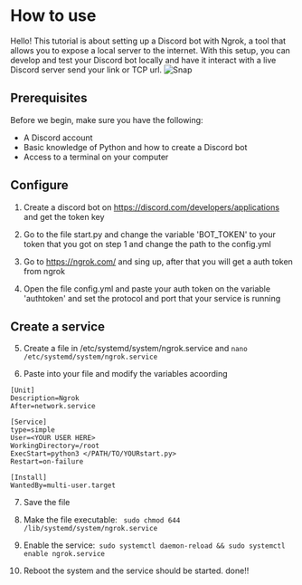 # How to use 

Hello! This tutorial is about setting up a Discord bot with Ngrok, a tool that allows you to expose a local server to the internet. With this setup, you can develop and test your Discord bot locally and have it interact with a live Discord server send your link or TCP url.
![Snap](https://github.com/luisf4/ngrok-auto-start/assets/97737113/23b41128-928c-47f8-8bec-1855e77e6068)

## Prerequisites

Before we begin, make sure you have the following:

- A Discord account
- Basic knowledge of Python and how to create a Discord bot
- Access to a terminal on your computer

## Configure 
1. Create a discord bot on https://discord.com/developers/applications and get the token key 

2. Go to the file start.py and change the variable 'BOT_TOKEN' to your token that you got on step 1 and change the path to the config.yml

3. Go to https://ngrok.com/ and sing up, after that you will get a auth token from ngrok

4. Open the file config.yml and paste your auth token on the variable 'authtoken' and set the protocol and port that your service is running


## Create a service

5. Create a file in /etc/systemd/system/ngrok.service and ``` nano /etc/systemd/system/ngrok.service ```

6. Paste into your file and modify the variables acoording  
```
[Unit]
Description=Ngrok
After=network.service

[Service]
type=simple
User=<YOUR USER HERE>
WorkingDirectory=/root
ExecStart=python3 </PATH/TO/YOURstart.py>
Restart=on-failure

[Install]
WantedBy=multi-user.target
```
7. Save the file

8. Make the file executable: ``` sudo chmod 644 /lib/systemd/system/ngrok.service```

9. Enable the service:``` sudo systemctl daemon-reload && sudo systemctl enable ngrok.service```

10. Reboot the system and the service should be started. done!!
